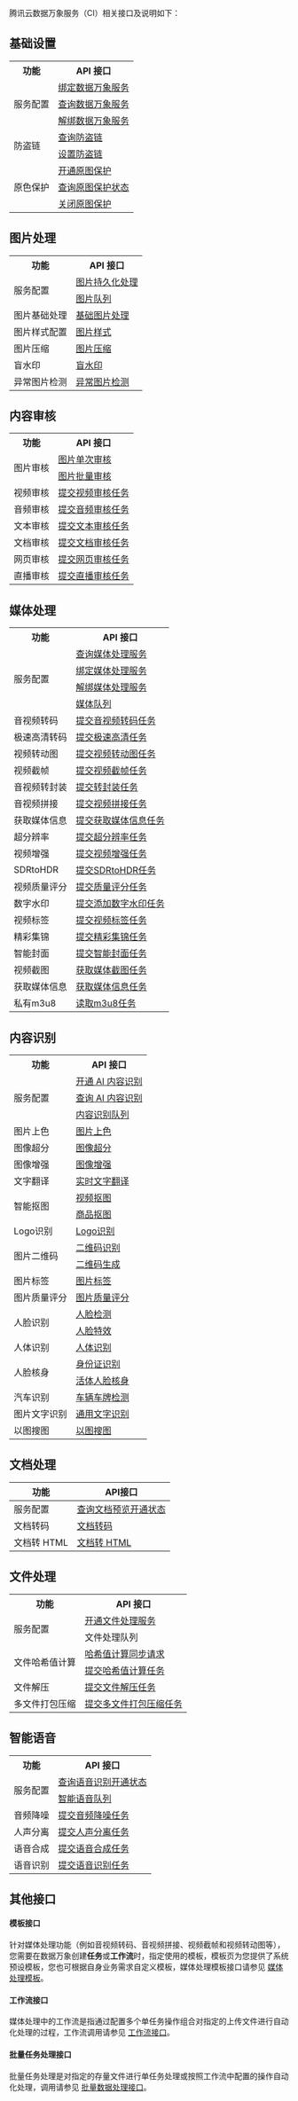 腾讯云数据万象服务（CI）相关接口及说明如下：



## 基础设置


<table>
        <tr>
                <th>功能</th>
                <th>API 接口</td>
        </tr>
        <tr>
                <td rowspan="3">服务配置</td>
                <td><a href="https://cloud.tencent.com/document/product/460/30108">绑定数据万象服务</a></td>
        </tr>
        <tr>
                <td><a href="https://cloud.tencent.com/document/product/460/30109">查询数据万象服务</a></td>
        </tr>
				<tr>
                <td><a href="https://cloud.tencent.com/document/product/460/30110">解绑数据万象服务</a></td>
        </tr>
				 <tr>
                <td rowspan="2">防盗链</td>
                <td><a href="https://cloud.tencent.com/document/product/460/30115">查询防盗链</a></td>
        </tr>
        <tr>
                <td><a href="https://cloud.tencent.com/document/product/460/30116">设置防盗链</a></td>
        </tr>
				<tr>
                <td rowspan="3">原色保护</td>
                <td><a href="https://cloud.tencent.com/document/product/460/30121">开通原图保护</a></td>
        </tr>
        <tr>
                <td><a href="https://cloud.tencent.com/document/product/460/30120">查询原图保护状态</a></td>
        </tr>
				<tr>
                <td><a href="https://cloud.tencent.com/document/product/460/30122">关闭原图保护</a></td>
        </tr>
				
</table>


## 图片处理

<table>
        <tr>
                <th>功能</th>
                <th>API 接口</td>
        </tr>
        <tr>
                <td rowspan="2">服务配置</td>
                <td><a href="https://cloud.tencent.com/document/product/460/18147">图片持久化处理</a></td>
        </tr>
        <tr>
                <td><a href="https://cloud.tencent.com/document/product/460/79392">图片队列</a></td>
        </tr>
				<tr>
                <td>图片基础处理</td>
                <td><a href="https://cloud.tencent.com/document/product/460/6924">基础图片处理</a></td>
        <tr>
                <td>图片样式配置</td>
                <td><a href="https://cloud.tencent.com/document/product/460/53508">图片样式</a></td>
			 </tr>
			 <tr>
                <td>图片压缩</td>
                <td><a href="https://cloud.tencent.com/document/product/460/53509">图片压缩</a></td>
        <tr>
                <td>盲水印  </td>
                <td><a href="https://cloud.tencent.com/document/product/460/19017">盲水印  </a></td>
			 </tr>
			 <tr>
                <td>异常图片检测  </td>
                <td><a href="https://cloud.tencent.com/document/product/460/75997">异常图片检测  </a></td>
			 </tr>
</table>			

## 内容审核

<table>
        <tr>
                <th>功能</th>
                <th>API 接口</td>
        </tr>
        <tr>
                <td rowspan="2">图片审核</td>
                <td><a href="https://cloud.tencent.com/document/product/460/37318">图片单次审核</a></td>
        </tr>
        <tr>
                <td><a href="https://cloud.tencent.com/document/product/460/63594">图片批量审核</a></td>
        </tr>
				<tr>
                <td>视频审核</td>
                <td><a href="https://cloud.tencent.com/document/product/460/46427">提交视频审核任务</a></td>
        <tr>
                <td>音频审核 </td>
                <td><a href="https://cloud.tencent.com/document/product/460/53395">提交音频审核任务</a></td>
			 </tr>
			 <tr>
                <td> 文本审核</td>
                <td><a href="https://cloud.tencent.com/document/product/460/56285">提交文本审核任务</a></td>
        <tr>
                <td>文档审核   </td>
                <td><a href="https://cloud.tencent.com/document/product/460/59380">提交文档审核任务  </a></td>
			 </tr>
			 <tr>
                <td>网页审核  </td>
                <td><a href="https://cloud.tencent.com/document/product/460/63968">提交网页审核任务  </a></td>
			 </tr>
			 	 <tr>
                <td>直播审核  </td>
                <td><a href="https://cloud.tencent.com/document/product/460/76261">提交直播审核任务  </a></td>
			 </tr>
</table>			



## 媒体处理
<table>
        <tr>
                <th>功能</th>
                <th>API 接口</td>
        </tr>
        <tr>
                <td rowspan="4">服务配置 </td>
                <td><a href="https://cloud.tencent.com/document/product/460/38914">查询媒体处理服务</a></td>
        </tr>
        <tr>
                <td><a href="https://cloud.tencent.com/document/product/460/72823">绑定媒体处理服务</a></td>
        </tr>
				<tr>
                <td><a href="https://cloud.tencent.com/document/product/460/79399">解绑媒体处理服务</a></td>
        <tr>
                <td><a href="https://cloud.tencent.com/document/product/460/38908">媒体队列</a></td>
			 </tr>
        <tr>
                <td>音视频转码   </td>
                <td><a href="https://cloud.tencent.com/document/product/460/76913">提交音视频转码任务  </a></td>
			 </tr>
			 <tr>
                <td>极速高清转码  </td>
                <td><a href="https://cloud.tencent.com/document/product/460/78248">提交极速高清任务  </a></td>
			 </tr>
			 	 <tr>
                <td>视频转动图   </td>
                <td><a href="https://cloud.tencent.com/document/product/460/76900">提交视频转动图任务  </a></td>
			 </tr>
			 <tr>
                <td>视频截帧   </td>
                <td><a href="https://cloud.tencent.com/document/product/460/76910">提交视频截帧任务  </a></td>
			 </tr>
			 <tr>
                <td>音视频转封装  </td>
                <td><a href="https://cloud.tencent.com/document/product/460/76908">提交转封装任务  </a></td>
			 </tr>
			 	 <tr>
                <td>音视频拼接   </td>
                <td><a href="https://cloud.tencent.com/document/product/460/76901">提交视频拼接任务  </a></td>
			 </tr>
			 <tr>
                <td>获取媒体信息   </td>
                <td><a href="https://cloud.tencent.com/document/product/460/76904">提交获取媒体信息任务  </a></td>
			 </tr>
			 <tr>
                <td>超分辨率  </td>
                <td><a href="https://cloud.tencent.com/document/product/460/76912">提交超分辨率任务  </a></td>
			 </tr>
			 	 <tr>
                <td>视频增强    </td>
                <td><a href="https://cloud.tencent.com/document/product/460/76916">提交视频增强任务  </a></td>
			 </tr>
			 <tr>
                <td>SDRtoHDR   </td>
                <td><a href="https://cloud.tencent.com/document/product/460/76907">提交SDRtoHDR任务  </a></td>
			 </tr>
			 <tr>
                <td>视频质量评分  </td>
                <td><a href="https://cloud.tencent.com/document/product/460/76906">提交质量评分任务  </a></td>
			 </tr>
			 	 <tr>
                <td>数字水印  </td>
                <td><a href="https://cloud.tencent.com/document/product/460/76902">提交添加数字水印任务  </a></td>
			 </tr>
			 			 <tr>
                <td> 视频标签 </td>
                <td><a href="https://cloud.tencent.com/document/product/460/76917">提交视频标签任务  </a></td>
			 </tr>
			 <tr>
                <td> 精彩集锦 </td>
                <td><a href="https://cloud.tencent.com/document/product/460/76915">提交精彩集锦任务  </a></td>
			 </tr>
			 	 <tr>
                <td> 智能封面     </td>
                <td><a href="https://cloud.tencent.com/document/product/460/76909">提交智能封面任务 </a></td>
			 </tr>
			 <tr>
                <td>视频截图     </td>
                <td><a href="https://cloud.tencent.com/document/product/460/49283">获取媒体截图任务 </a></td>
			 </tr>
			 <tr>
                <td> 获取媒体信息  </td>
                <td><a href="https://cloud.tencent.com/document/product/460/49284">获取媒体信息任务  </a></td>
			 </tr>
			 	 <tr>
                <td> 私有m3u8  </td>
                <td><a href="https://cloud.tencent.com/document/product/460/63738">读取m3u8任务  </a></td>
			 </tr>
</table>			


## 内容识别
<table>
        <tr>
                <th>功能</th>
                <th>API 接口</td>
        </tr>
        <tr>
                <td rowspan="3">服务配置 </td>
                <td><a href="https://cloud.tencent.com/document/product/460/79593">开通 AI 内容识别</a></td>
        </tr>
        <tr>
                <td><a href="https://cloud.tencent.com/document/product/460/79594">查询 AI 内容识别</a></td>
        </tr>
				<tr>
                <td><a href="https://cloud.tencent.com/document/product/460/79393">内容识别队列</a></td>
        <tr>
                <td>图片上色   </td>
                <td><a href="https://cloud.tencent.com/document/product/460/83794">图片上色  </a></td>
			 </tr>
			 <tr>
                <td>图像超分  </td>
                <td><a href="https://cloud.tencent.com/document/product/460/83793">图像超分  </a></td>
			 </tr>
			 	 <tr>
                <td>图像增强    </td>
                <td><a href="https://cloud.tencent.com/document/product/460/83792">图像增强   </a></td>
			 </tr>
			 <tr>
                <td> 文字翻译   </td>
                <td><a href="https://cloud.tencent.com/document/product/460/83547"> 实时文字翻译</a></td>
			 </tr>
			 <tr>
                <td   rowspan="2"> 智能抠图     </td>
                <td><a href="https://cloud.tencent.com/document/product/460/83973">视频抠图     </a></td>
		  	<tr>
                <td><a href="https://cloud.tencent.com/document/product/460/79735">商品抠图</a></td>
        </tr>					
			 	 <tr>
                <td> Logo识别   </td>
                <td><a href="https://cloud.tencent.com/document/product/460/79736"> Logo识别 </a></td>
			 </tr>
			  <tr>
                <td   rowspan="2"> 图片二维码     </td>
                <td><a href="https://cloud.tencent.com/document/product/460/37513">二维码识别     </a></td>
		  	<tr>
                <td><a href="https://cloud.tencent.com/document/product/460/53491">二维码生成</a></td>
        </tr>	
				<tr>
                <td> 图片标签    </td>
                <td><a href="https://cloud.tencent.com/document/product/460/39082"> 图片标签   </a></td>
			 </tr>
			 	<tr>
                <td>图片质量评分    </td>
                <td><a href="https://cloud.tencent.com/document/product/460/63228">图片质量评分   </a></td>
			 </tr>
			  <tr>
                <td   rowspan="2"> 人脸识别      </td>
                <td><a href="https://cloud.tencent.com/document/product/460/63223">人脸检测    </a></td>
		  	<tr>
                <td><a href="https://cloud.tencent.com/document/product/460/47197">人脸特效</a></td>
        </tr>	
				<tr>
                <td>  人体识别   </td>
                <td><a href="https://cloud.tencent.com/document/product/460/83196">  人体识别</a></td>
			 </tr>
			 			  <tr>
                <td   rowspan="2"> 人脸核身      </td>
                <td><a href="https://cloud.tencent.com/document/product/460/48638">身份证识别  </a></td>
		  	<tr>
                <td><a href="https://cloud.tencent.com/document/product/460/48641">活体人脸核身</a></td>
        </tr>	
				 <tr>
                <td>汽车识别  </td>
                <td><a href="https://cloud.tencent.com/document/product/460/63225">车辆车牌检测  </a></td>
			 </tr>
			 <tr>
                <td>图片文字识别  </td>
                <td><a href="https://cloud.tencent.com/document/product/460/63227">通用文字识别  </a></td>
			 </tr>
			 	 <tr>
                <td>以图搜图   </td>
                <td><a href="https://cloud.tencent.com/document/product/460/63898">以图搜图   </a></td>
			 </tr>
</table>			

## 文档处理

| 功能        | API接口                                                      |
| ----------- | ------------------------------------------------------------ |
| 服务配置    | [查询文档预览开通状态](https://cloud.tencent.com/document/product/460/46945) |
| 文档转码    | [文档转码](https://cloud.tencent.com/document/product/460/52516) |
| 文档转 HTML | [文档转 HTML](https://cloud.tencent.com/document/product/460/52517) |



## 文件处理

<table>
        <tr>
                <th>功能</th>
                <th>API 接口</td>
        </tr>
        <tr>
                <td rowspan="2">服务配置 </td>
                <td><a href="https://cloud.tencent.com/document/product/460/86377">开通文件处理服务</a></td>
        </tr>
        <tr>
                <td>文件处理队列</td>
        </tr>
				        <tr>
                <td rowspan="2">文件哈希值计算 </td>
                <td><a href="https://cloud.tencent.com/document/product/460/83084">哈希值计算同步请求</a></td>
        </tr>
        <tr>
                <td><a href="https://cloud.tencent.com/document/product/460/83085">提交哈希值计算任务</a></td>
        </tr>
        <tr>
                <td>文件解压     </td>
                <td><a href="https://cloud.tencent.com/document/product/460/83794">提交文件解压任务 </a></td>
			 </tr>
			         <tr>
                <td> 多文件打包压缩  </td>
                <td><a href="https://cloud.tencent.com/document/product/460/83091">提交多文件打包压缩任务 </a></td>
			 </tr>
</table>

## 智能语音

<table>
        <tr>
                <th>功能</th>
                <th>API 接口</td>
        </tr>
        <tr>
                <td rowspan="2">服务配置 </td>
                <td><a href="https://cloud.tencent.com/document/product/460/46232">查询语音识别开通状态</a></td>
        </tr>
        <tr>
                <td><a href="https://cloud.tencent.com/document/product/460/46233">智能语音队列</a></td>
        </tr>
        <tr>
                <td>音频降噪    </td>
                <td><a href="https://cloud.tencent.com/document/product/460/76905">提交音频降噪任务 </a></td>
			 </tr>
			         <tr>
                <td> 人声分离  </td>
                <td><a href="https://cloud.tencent.com/document/product/460/76918">提交人声分离任务 </a></td>
			 </tr>
			 <tr>
                <td>语音合成    </td>
                <td><a href="https://cloud.tencent.com/document/product/460/84797)">提交语音合成任务 </a></td>
			 </tr>
			         <tr>
                <td> 语音识别 </td>
                <td><a href="https://cloud.tencent.com/document/product/460/78951">提交语音识别任务 </a></td>
			 </tr>
</table>

## 其他接口

#### 模板接口

针对媒体处理功能（例如音视频转码、音视频拼接、视频截帧和视频转动图等），您需要在数据万象创建**任务**或**工作流**时，指定使用的模板，模板页为您提供了系统预设模板，您也可根据自身业务需求自定义模板，媒体处理模板接口请参见 [媒体处理模板](https://cloud.tencent.com/document/product/460/46490)。

#### 工作流接口

媒体处理中的工作流是指通过配置多个单任务操作组合对指定的上传文件进行自动化处理的过程，工作流调用请参见 [工作流接口](https://cloud.tencent.com/document/product/460/76838)。

#### 批量任务处理接口

批量任务处理是对指定的存量文件进行单任务处理或按照工作流中配置的操作自动化处理，调用请参见 [批量数据处理接口](https://cloud.tencent.com/document/product/460/76843)。
